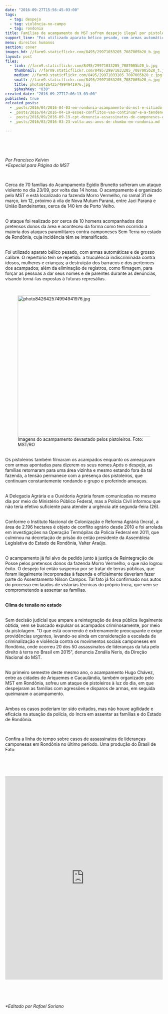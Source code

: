 ```yaml
---
date: "2016-09-27T15:56:45-03:00"
tags:
  - tag: despejo
  - tag: violência-no-campo
  - tag: rondonia
title: Famílias de acampamento do MST sofrem despejo ilegal por pistoleiros em Rondônia
support_line: "Foi utilizado aparato bélico pesado, com armas automáticas e de grosso calibre."
menu: direitos humanos
section: cover
images_hd: //farm9.staticflickr.com/8495/29971033205_7087005b20_b.jpg
layout: post
files:
  - link: //farm9.staticflickr.com/8495/29971033205_7087005b20_b.jpg
    thumbnail: //farm9.staticflickr.com/8495/29971033205_7087005b20_t.jpg
    medium: //farm9.staticflickr.com/8495/29971033205_7087005b20_z.jpg
    small: //farm9.staticflickr.com/8495/29971033205_7087005b20_n.jpg
    title: photo842642574994941976.jpg
    $$hashKey: "030"
created_date: "2016-09-27T17:06:13-03:00"
published: true
releated_posts:
  - _posts/2016/04/2016-04-03-em-rondonia-acampamento-do-mst-e-sitiado-por-pistoleiros.md
  - _posts/2016/04/2016-04-19-esses-conflitos-vao-continuar-e-a-tendencia-e-acirrar-cada-vez-mais-diz-militante-historico-de-rondonia.md
  - _posts/2016/09/2016-09-19-cpt-denuncia-assassinatos-de-camponeses-em-rondonia.md
  - _posts/2016/03/2016-03-23-volta-aos-anos-de-chumbo-em-rondonia.md

---
```

<p>&nbsp;</p>

<p>&nbsp;</p>

<p><em>Por Francisco Kelvim<br />
*Especial para P&aacute;gina do MST</em></p>

<p>&nbsp;</p>

<p>Cerca de 70 fam&iacute;lias do Acampamento Eg&iacute;dio Brunetto sofreram um ataque violento no dia 23/09, por volta das 14 horas. O acampamento &eacute; organizado pelo MST e est&aacute; localizado na fazenda Morro Vermelho, no ramal 31 de mar&ccedil;o, km 12, pr&oacute;ximo &agrave; vila de Nova Mutum Paran&aacute;, entre Jaci Paran&aacute; e Uni&atilde;o Bandeirantes, cerca de 140 km de Porto Velho.</p>

<p><br />
O ataque foi realizado por cerca de 10 homens acompanhados dos pretensos donos da &aacute;rea e aconteceu da forma como tem ocorrido a maioria dos ataques paramilitares contra camponeses Sem Terra no estado de Rond&ocirc;nia, cuja incid&ecirc;ncia t&ecirc;m se intensificado.</p>

<p><br />
Foi utilizado aparato b&eacute;lico pesado, com armas autom&aacute;ticas e de grosso calibre. O repert&oacute;rio tem se repetido: a trucul&ecirc;ncia indiscriminada contra idosos, mulheres e crian&ccedil;as; a destrui&ccedil;&atilde;o dos barracos e dos pertences dos acampados; al&eacute;m da elimina&ccedil;&atilde;o de registros, como filmagem, para for&ccedil;ar as pessoas a dar seus nomes e de parentes durante as den&uacute;ncias, visando torn&aacute;-las expostas &agrave; futuras repres&aacute;lias.</p>

<p>&nbsp;</p>

<figure class="image"><img alt="photo842642574994941976.jpg" height="450" src="//farm9.staticflickr.com/8495/29971033205_7087005b20_b.jpg" width="600" />
<figcaption>Imagens do acampamento devastado pelos pistoleiros. Foto: MST/RO</figcaption>
</figure>

<p><br />
Os pistoleiros tamb&eacute;m filmaram os acampados enquanto os amea&ccedil;avam com armas apontadas para dizerem os seus nomes.Ap&oacute;s o despejo, as fam&iacute;lias retornaram para uma &aacute;rea vizinha e mesmo estando fora da tal fazenda, a tens&atilde;o permanece com a presen&ccedil;a dos pistoleiros, que continuam constantemente rondando o grupo e proferindo amea&ccedil;as.</p>

<p><br />
A Delegacia Agr&aacute;ria e a Ouvidoria Agr&aacute;ria foram comunicadas no mesmo dia por meio do Minist&eacute;rio P&uacute;blico Federal, mas a Pol&iacute;cia Civil informou que n&atilde;o teria efetivo suficiente para atender a urg&ecirc;ncia at&eacute; segunda-feira (26).</p>

<p><br />
Conforme o Instituto Nacional de Coloniza&ccedil;&atilde;o e Reforma Agr&aacute;ria (Incra), a &aacute;rea de 2.196 hectares &eacute; objeto de conflito agr&aacute;rio desde 2010 e foi arrolada em investiga&ccedil;&otilde;es na Opera&ccedil;&atilde;o Term&oacute;pilas da Policia Federal em 2011, que culminou na decreta&ccedil;&atilde;o de pris&atilde;o do ent&atilde;o presidente da Assembleia Legislativa do Estado de Rond&ocirc;nia, Valter Ara&uacute;jo.</p>

<p><br />
O acampamento j&aacute; foi alvo de pedido junto &agrave; justi&ccedil;a de Reintegra&ccedil;&atilde;o de Posse pelos pretensos donos da fazenda Morro Vermelho, o que n&atilde;o logrou &ecirc;xito. O despejo foi ent&atilde;o suspenso por se tratar de terras p&uacute;blicas, que foram ilegalmente incorporadas &agrave; fazenda e oficialmente deveriam fazer parte do Assentamento Nilson Campos. Tal fato j&aacute; foi confirmado nos autos do processo em laudos de vistorias t&eacute;cnicas do pr&oacute;prio Incra, que vem se comprometendo a assentar as fam&iacute;lias.</p>

<p><br />
<strong>Clima de tens&atilde;o no estado</strong></p>

<p><br />
Sem decis&atilde;o judicial que ampare a reintegra&ccedil;&atilde;o de &aacute;rea p&uacute;blica ilegalmente obtida, vem se buscado expulsar os acampados criminosamente, por meio da pistolagem. &quot;O que est&aacute; ocorrendo &eacute; extremamente preocupante e exige provid&ecirc;ncias urgentes, levando-se ainda em considera&ccedil;&atilde;o a escalada de criminaliza&ccedil;&atilde;o e viol&ecirc;ncia contra os movimentos sociais camponeses em Rond&ocirc;nia, onde ocorreu 20 dos 50 assassinatos de lideran&ccedil;as da luta pelo direito &agrave; terra no Brasil em 2015&quot;, denuncia Zon&aacute;lia Neris, da Dire&ccedil;&atilde;o Nacional do MST.</p>

<p><br />
No primeiro semestre deste mesmo ano, o acampamento Hugo Ch&aacute;vez, entre as cidades de Ariquemes e Cacaul&acirc;ndia, tamb&eacute;m organizado pelo MST em Rond&ocirc;nia, sofreu um ataque de pistoleiros &agrave; luz do dia, em que despejaram as fam&iacute;lias com agress&otilde;es e disparos de armas, em seguida queimaram o acampamento.</p>

<p><br />
Ambos os casos poderiam ter sido evitados, mas n&atilde;o houve agilidade e efic&aacute;cia na atua&ccedil;&atilde;o da pol&iacute;cia, do Incra em assentar as fam&iacute;lias e do Estado de Rond&ocirc;nia.</p>

<p>&nbsp;</p>

<p>Confira a linha do tempo sobre casos de assassinatos de lideran&ccedil;as camponesas em Rond&ocirc;nia no &uacute;ltimo per&iacute;odo. Uma produ&ccedil;&atilde;o do Brasil de Fato:</p>

<p>&nbsp;</p>

<p>&nbsp;</p>

<p><iframe frameborder="0" height="650" src="https://cdn.knightlab.com/libs/timeline3/latest/embed/index.html?source=1cpRcRXeGerftmQJ2VNGLBcVXqNekVAQYJHopJlJO19I&amp;font=Default&amp;lang=pt-br&amp;timenav_position=top&amp;initial_zoom=2&amp;height=650" width="100%"></iframe></p>

<p>&nbsp;</p>

<p>&nbsp;</p>

<p><em>*Editado por Rafael Soriano</em></p>
